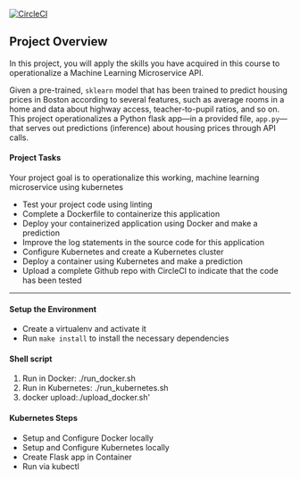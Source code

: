 [![CircleCI](https://circleci.com/gh/circleci/circleci-docs.svg?style=svg)](https://circleci.com/gh/circleci/circleci-docs)


## Project Overview

In this project, you will apply the skills you have acquired in this course to operationalize a Machine Learning Microservice API. 

Given a pre-trained, `sklearn` model that has been trained to predict housing prices in Boston according to several features, such as average rooms in a home and data about highway access, teacher-to-pupil ratios, and so on. This project operationalizes a Python flask app—in a provided file, `app.py`—that serves out predictions (inference) about housing prices through API calls. 

#### Project Tasks

Your project goal is to operationalize this working, machine learning microservice using kubernetes
* Test your project code using linting
* Complete a Dockerfile to containerize this application
* Deploy your containerized application using Docker and make a prediction
* Improve the log statements in the source code for this application
* Configure Kubernetes and create a Kubernetes cluster
* Deploy a container using Kubernetes and make a prediction
* Upload a complete Github repo with CircleCI to indicate that the code has been tested
---

#### Setup the Environment

* Create a virtualenv and activate it
* Run `make install` to install the necessary dependencies

#### Shell script

1. Run in Docker:  ./run_docker.sh
2. Run in Kubernetes:  ./run_kubernetes.sh
3. docker upload:./upload_docker.sh'
#### Kubernetes Steps

* Setup and Configure Docker locally
* Setup and Configure Kubernetes locally
* Create Flask app in Container
* Run via kubectl
